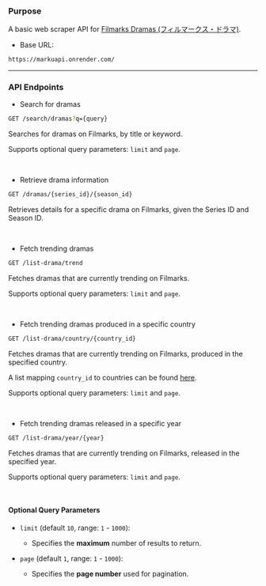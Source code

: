 ### Purpose

A basic web scraper API for [Filmarks Dramas (フィルマークス・ドラマ)](https://filmarks.com/dramas).

- Base URL:
```sh
https://markuapi.onrender.com/
```

---

### API Endpoints

- Search for dramas

```sh
GET /search/dramas?q={query}
```

Searches for dramas on Filmarks, by title or keyword.

Supports optional query parameters: `limit` and `page`.

<br />

- Retrieve drama information

```sh
GET /dramas/{series_id}/{season_id}
```

Retrieves details for a specific drama on Filmarks, given the Series ID and Season ID.

<br />

- Fetch trending dramas

```sh
GET /list-drama/trend
```

Fetches dramas that are currently trending on Filmarks.

Supports optional query parameters: `limit` and `page`.

<br />

- Fetch trending dramas produced in a specific country

```sh
GET /list-drama/country/{country_id}
```

Fetches dramas that are currently trending on Filmarks, produced in the specified country.

A list mapping `country_id` to countries can be found [here](./tests/__country_id.json).

Supports optional query parameters: `limit` and `page`.

<br />

- Fetch trending dramas released in a specific year

```sh
GET /list-drama/year/{year}
```

Fetches dramas that are currently trending on Filmarks, released in the specified year.

Supports optional query parameters: `limit` and `page`.

<br />

#### Optional Query Parameters

- `limit` (default `10`, range: `1` - `1000`): 
  - Specifies the **maximum** number of results to return.

- `page` (default `1`, range: `1` - `1000`):
  - Specifies the **page number** used for pagination.
